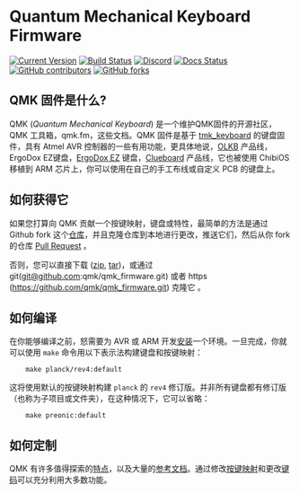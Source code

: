 # Quantum Mechanical Keyboard Firmware

[![Current Version](https://img.shields.io/github/tag/qmk/qmk_firmware.svg)](https://github.com/qmk/qmk_firmware/tags)
[![Build Status](https://travis-ci.org/qmk/qmk_firmware.svg?branch=master)](https://travis-ci.org/qmk/qmk_firmware)
[![Discord](https://img.shields.io/discord/440868230475677696.svg)](https://discord.gg/Uq7gcHh)
[![Docs Status](https://img.shields.io/badge/docs-ready-orange.svg)](https://docs.qmk.fm)
[![GitHub contributors](https://img.shields.io/github/contributors/qmk/qmk_firmware.svg)](https://github.com/qmk/qmk_firmware/pulse/monthly)
[![GitHub forks](https://img.shields.io/github/forks/qmk/qmk_firmware.svg?style=social&label=Fork)](https://github.com/qmk/qmk_firmware/)

## QMK 固件是什么?

QMK (*Quantum Mechanical Keyboard*) 是一个维护QMK固件的开源社区，QMK 工具箱，qmk.fm，这些文档。QMK 固件是基于 [tmk_keyboard](http://github.com/tmk/tmk_keyboard) 的键盘固件，具有 Atmel AVR 控制器的一些有用功能，更具体地说，[OLKB](http://olkb.com) 产品线，ErgoDox EZ键盘，[ErgoDox EZ](http://www.ergodox-ez.com) 键盘，[Clueboard](http://clueboard.co/) 产品线，它也被使用 ChibiOS 移植到 ARM 芯片上，你可以使用在自己的手工布线或自定义 PCB 的键盘上。

## 如何获得它

如果您打算向 QMK 贡献一个按键映射，键盘或特性，最简单的方法是通过 Github fork 这个[仓库](https://github.com/qmk/qmk_firmware#fork-destination-box)，并且克隆仓库到本地进行更改，推送它们，然后从你 fork 的仓库 [Pull Request](https://github.com/qmk/qmk_firmware/pulls) 。

否则，您可以直接下载 ([zip](https://github.com/qmk/qmk_firmware/zipball/master), [tar](https://github.com/qmk/qmk_firmware/tarball/master))，或通过 git(git@github.com:qmk/qmk_firmware.git) 或者 https (https://github.com/qmk/qmk_firmware.git) 克隆它 。

## 如何编译

在你能够编译之前，怒需要为 AVR 或 ARM 开发[安装](getting_started_build_tools.md)一个环境。一旦完成，你就可以使用 `make` 命令用以下表示法构建键盘和按键映射：
```
    make planck/rev4:default
```
这将使用默认的按键映射构建 `planck` 的 `rev4` 修订版。并非所有键盘都有修订版（也称为子项目或文件夹），在这种情况下，它可以省略：
```
    make preonic:default
```
## 如何定制

QMK 有许多值得探索的[特点](features.md)，以及大量的[参考文档](http://docs.qmk.fm)。通过修改[按键映射](keymap.md)和更改[键码](keycodes.md)可以充分利用大多数功能。